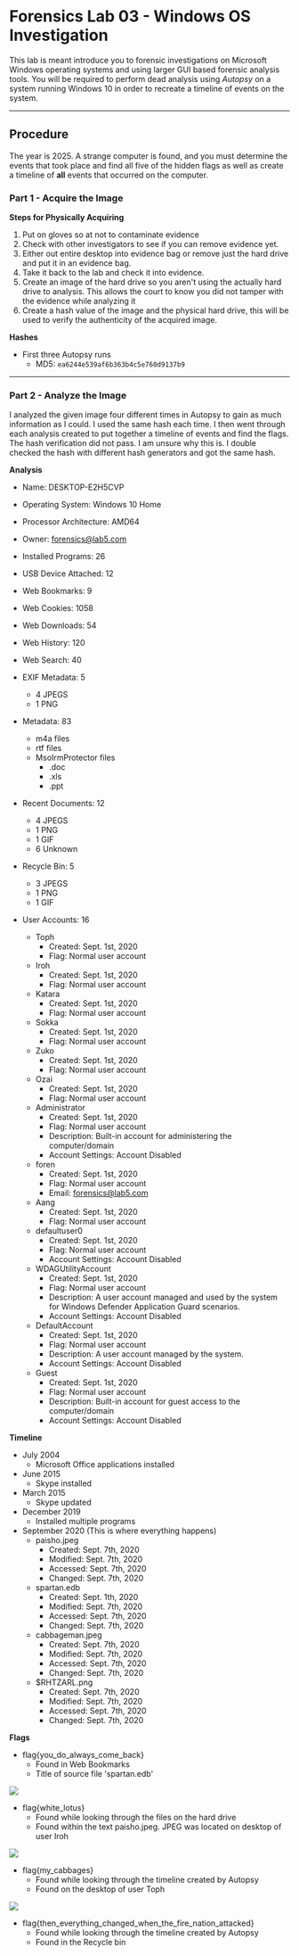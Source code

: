 # Forensics Lab 03 - Windows OS Investigation
This lab is meant introduce you to forensic investigations on Microsoft Windows operating
systems and using larger GUI based forensic analysis tools. You will be required to perform dead analysis using *Autopsy* on a system running Windows 10 in order to recreate a timeline of events on the system.

---

## Procedure<a name="procedure"></a>
The year is 2025. A strange computer is found, and you must determine the events that took place and find all five of the hidden flags as well as create a timeline of **all** events that occurred on the computer. 

### Part 1 - Acquire the Image
**Steps for Physically Acquiring**
1. Put on gloves so at not to contaminate evidence
2. Check with other investigators to see if you can remove evidence yet.
3. Either out entire desktop into evidence bag or remove just the hard drive and put it in an evidence bag.
4. Take it back to the lab and check it into evidence.
6. Create an image of the hard drive so you aren't using the actually hard drive to analysis. This allows the court to know you did not tamper with the evidence while analyzing it 
7. Create a hash value of the image and the physical hard drive, this will be used to verify the authenticity of the acquired image.

**Hashes** 
- First three Autopsy runs
  - MD5: `ea6244e539af6b363b4c5e760d9137b9`

---

### Part 2 - Analyze the Image
I analyzed the given image four different times in Autopsy to gain as much information as I could. I used the same hash each time. I then went through each analysis created to put together 
a timeline of events and find the flags.
The hash verification did not pass. I am unsure why this is. I double checked the hash with different hash generators and got the same hash.

**Analysis**
- Name: DESKTOP-E2H5CVP

- Operating System: Windows 10 Home

- Processor Architecture: AMD64

- Owner: forensics@lab5.com

- Installed Programs: 26

- USB Device Attached: 12

- Web Bookmarks: 9

- Web Cookies: 1058

- Web Downloads: 54

- Web History: 120

- Web Search: 40

- EXIF Metadata: 5
  - 4 JPEGS
  - 1 PNG
- Metadata: 83
  - m4a files
  - rtf files
  - MsoIrmProtector files
    - .doc
    - .xls
    - .ppt
- Recent Documents: 12
  - 4 JPEGS
  - 1 PNG
  - 1 GIF
  - 6 Unknown
- Recycle Bin: 5
  - 3 JPEGS
  - 1 PNG
  - 1 GIF
- User Accounts: 16
  - Toph
    - Created: Sept. 1st, 2020
    - Flag: Normal user account
  - Iroh
    - Created: Sept. 1st, 2020
    - Flag: Normal user account
  - Katara
    - Created: Sept. 1st, 2020
    - Flag: Normal user account
  - Sokka
    - Created: Sept. 1st, 2020
    - Flag: Normal user account
  - Zuko
    - Created: Sept. 1st, 2020
    - Flag: Normal user account
  - Ozai
    - Created: Sept. 1st, 2020
    - Flag: Normal user account
  - Administrator
    - Created: Sept. 1st, 2020
    - Flag: Normal user account
    - Description: Built-in account for administering the computer/domain
    - Account Settings: Account Disabled
  - foren
    - Created: Sept. 1st, 2020
    - Flag: Normal user account
    - Email: forensics@lab5.com
  - Aang
    - Created: Sept. 1st, 2020
    - Flag: Normal user account
  - defaultuser0
    - Created: Sept. 1st, 2020
    - Flag: Normal user account
    - Account Settings: Account Disabled
  - WDAGUtilityAccount
    - Created: Sept. 1st, 2020
    - Flag: Normal user account
    - Description: A user account managed and used by the system for Windows Defender Application Guard scenarios.	
    - Account Settings: Account Disabled
  - DefaultAccount
    - Created: Sept. 1st, 2020
    - Flag: Normal user account
    - Description: A user account managed by the system.	
    - Account Settings: Account Disabled
  - Guest
    - Created: Sept. 1st, 2020
    - Flag: Normal user account
    - Description: Built-in account for guest access to the computer/domain	
    - Account Settings: Account Disabled

**Timeline**
- July 2004
  - Microsoft Office applications installed
- June 2015
  - Skype installed
- March 2015
  - Skype updated
- December 2019
  - Installed multiple programs
- September 2020 (This is where everything happens)
  - paisho.jpeg
    - Created: Sept. 7th, 2020
    - Modified: Sept. 7th, 2020
    - Accessed: Sept. 7th, 2020
    - Changed: Sept. 7th, 2020
  - spartan.edb
    - Created: Sept. 1th, 2020
    - Modified: Sept. 7th, 2020
    - Accessed: Sept. 7th, 2020
    - Changed: Sept. 7th, 2020
  - cabbageman.jpeg
    - Created: Sept. 7th, 2020
    - Modified: Sept. 7th, 2020
    - Accessed: Sept. 7th, 2020
    - Changed: Sept. 7th, 2020
  - $RHTZARL.png
    - Created: Sept. 7th, 2020
    - Modified: Sept. 7th, 2020
    - Accessed: Sept. 7th, 2020
    - Changed: Sept. 7th, 2020

**Flags**
- flag{you_do_always_come_back}
  - Found in Web Bookmarks
  - Title of source file 'spartan.edb'

![](./imgs/flag1.png)

- flag{white_lotus}
  - Found while looking through the files on the hard drive
  - Found within the text paisho.jpeg. JPEG was located on desktop of user Iroh

![](./imgs/flag2.png)

- flag{my_cabbages}
  - Found while looking through the timeline created by Autopsy
  - Found on the desktop of user Toph

![](./imgs/flag3.png)

- flag{then_everything_changed_when_the_fire_nation_attacked}
  - Found while looking through the timeline created by Autopsy
  - Found in the Recycle bin

